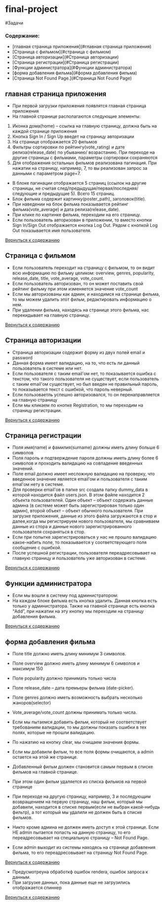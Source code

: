 # final-project
#Задачи

### Содержание: 
* [главная страница приложения](#главная страница приложения)
* [Страница с фильмом](#страница с фильмом)
* [Страница авторизации](#Страница авторизации)
* [Страница регистрации](#Страница регистрации)
* [Функции администратора](#Функции администратора)
* [форма добавления фильма](#форма добавления фильма)
* [Страница Not Found Page.](#Страница Not Found Page)
  
## главная страница приложения

 * При первой загрузки приложения появлятся главная страница приложения
 * На главной странице располагаются следующие элементы:
  1. Иконка дома(home) – ссылка на главную страницу, должна быть на каждой странице приложения
  2. Кнопка Sign In / Sign Up введет на страницу авторизации
  3. На странице отображается 20 фильмов
  4. Фильтры сортировки по рейтингу(vote_rating) и дате релиза(release_date) по убыванию/   возрастанию. При переходе на другие страницы с фильмами, параметры сортировки сохраняются
  5. Для отображения остальных фильмов реализована пагинация. При нажатии на страницу, например, 7, то вы реализован запрос за данными с параметром page=7.
 * В блоке пагинации отображается 5 страниц (ссылок на другие страницы, не считая след/предыдущая/первая/последняя/следующие и предыдущие 5). Всего 15 страниц.
 * Блок фильма содержит картинку(poster_path), заголовок(title).
 * При наведении на блок фильма показывается рейтинг фильма(vote_average) и дата релиза(release_date).
 * При клике по картинке фильма, переходим на его страницу.
 * Если пользователь авторизован в приложении, то вместо кнопки Sign In/Sign Out отображается кнопка Log Out. Рядом с кнопкой Log Out показывается имя пользователя. 
 

[Вернуться к содержанию](#содержание)

## Страница с фильмом

* Если пользователь переходит на страницу с фильмом, то он видит всю информацию по фильму целиком: overview, genres, popularity, release_date, title, vote_average, vote_count.
* Если пользователь авторизован, то он может поставить свой рейтинг фильму при этом изменяется значение vote_count
* Если мы авторизованы как админ, и находимся на странице фильма, то мы можем удалить этот фильм, редактировать информацию о нем.
* При удалении фильма, находясь на странице этого фильма, нас перекидывает на главную страницу.

[Вернуться к содержанию](#содержание)

## Страница авторизации

* Страница авторизации содержит форму из двух полей email и password
* Данная форма имеет валидацию, на то, что есть ли данный пользователь в системе или нет.
* Если пользователя с таким email’ом нет, то показывается ошибка с текстом, что такого пользователя не существует, если пользователь с таким email'ом существует, но был введен не правильный пароль, то показывается текст с ошибкой, что пароль неверный.
* Если пользоваетль успешно авторизовался, то он перенаправляется на главную страницу
* Если мы кликаем по кнопке Registration, то мы переходим на страницу регистрации.

[Вернуться к содержанию](#содержание)

## Страница регистрации

* Поля имя(name) и фамилия(surname) должны иметь длину больше 6 символов
* Поля пароль и подтверждение пароля должны иметь длину более 6 символов и проходить валидацию на совпадение введенных значений.
* Поле email должно имеет несложную валидацию на проверку, что введенное значение является email’ом и пользователя с таким emal’ом нету в системе.
* Для проверки email’ов в папке src создала папку dummy_data в которой находится файл users.json. В этом файле находится 2 объекта пользователей. Один объект – объект содержать данные админа (в системе может быть зарегистрирован только один админ), второй объект – объект обычного пользователя. При загрузке приложения, данные из этого файла загружаются в стор и далее,когда мы регистрируем нового пользователя, мы сравниваем данные из стора и данные нового зарегистрированного пользователя сохраняться в стор. 
* Если при попытке зарегистрироваться у нас не прошло валидацию какое-набить поле, то показывается у соответствующего поля сообщение с ошибкой.
* После успешной регистрации, пользователя переадресовывает на главную страницу и пользователь уже авторизован в системе.


[Вернуться к содержанию](#содержание)

## Функции администратора

* Если мы вошли в систему под администратором:
* На каждом блоке фильма есть кнопка удалить. Данная кнопка есть только у администратора. Также на главной странице есть кнопка “Add”, при нажатии на эту кнопку мы переходим на страницу добавления фильма.

[Вернуться к содержанию](#содержание)

## форма добавления фильма

* Поле title должно иметь длину минимум 3 символов.
* Поле overview должно иметь длину минимум 6 символов и максимум 150
* Поле popularity должно принимать только числа
* Поле release_date – дата премьеры фильма (date-picker).
* Поле genres должно иметь возможность выбрать несколько жаноров(selector)
* Vote_average/vote_count должны принимать только числа.
* Если мы пытаемся добавить фильм, который не соответствует требованиям валидации, то мы должны показать ошибки в тех полях, которые не прошли валидацию.
* По нажатию на кнопку clear, мы очищаем значения формы.
* Если мы добавили фильм, то все поля формы очищаются, а admin остается на этой же странице.

* Добавленный фильм должен становится самым первым в списке фильмов на главной странице.
* При этом один фильм удаляется из списка фильмов на первой странице
* При переходе на другую страницу, например, 3 и последующим возвращением на первую страницу, наш фильм, который мы добавили, находится в списке первым(если не выбран какой-нибудь фильтр), а тот который мы удалили не должен быть в списке фильмов.
* Никто кроме админа не должен иметь доступ к этой странице. Если НЕ admin пытается попасть на данную страницу, то его переадресовывает на специальную страницу – Not Found Page. 
* Если admin выходит из системы находясь на странице добавления фильма, то его переадресовывает на страницу Not Found Page.

[Вернуться к содержанию](#содержание)


* Предусмотреyна обработкф ошибок rendera, ошибок запроса к данным.
* При загрузке данных, пока данные еще не загрузились отображается спиннер

[Вернуться к содержанию](#содержание)
